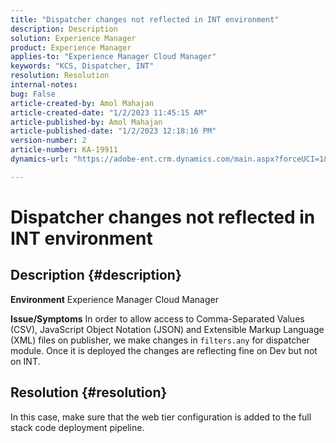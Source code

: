 ```yaml
---
title: "Dispatcher changes not reflected in INT environment"
description: Description
solution: Experience Manager
product: Experience Manager
applies-to: "Experience Manager Cloud Manager"
keywords: "KCS, Dispatcher, INT"
resolution: Resolution
internal-notes: 
bug: False
article-created-by: Amol Mahajan
article-created-date: "1/2/2023 11:45:15 AM"
article-published-by: Amol Mahajan
article-published-date: "1/2/2023 12:18:16 PM"
version-number: 2
article-number: KA-19911
dynamics-url: "https://adobe-ent.crm.dynamics.com/main.aspx?forceUCI=1&pagetype=entityrecord&etn=knowledgearticle&id=110e60e6-928a-ed11-81ac-6045bd006ce9"

---
```

# Dispatcher changes not reflected in INT environment

## Description {#description}

<b>Environment</b>
Experience Manager Cloud Manager


<b>Issue/Symptoms</b>
In order to allow access to Comma-Separated Values (CSV), JavaScript Object Notation (JSON) and Extensible Markup Language (XML) files on publisher, we make changes in `filters.any` for dispatcher module. Once it is deployed the changes are reflecting fine on Dev but not on INT.


## Resolution {#resolution}

In this case, make sure that the web tier configuration is added to the full stack code deployment pipeline.